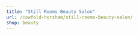 ```yaml
---
title: "Still Rooms Beauty Salon"
url: /cowfold-horsham/still-rooms-beauty-salon/
shop: beauty
---
```

